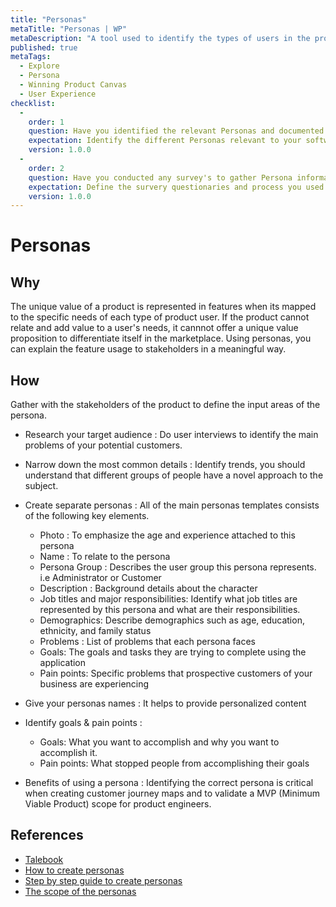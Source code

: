 ```yaml
---
title: "Personas"
metaTitle: "Personas | WP"
metaDescription: "A tool used to identify the types of users in the product. The product is designed specifically to target their needs instead of a generic set of users."
published: true
metaTags:
  - Explore
  - Persona
  - Winning Product Canvas
  - User Experience
checklist: 
  -
    order: 1
    question: Have you identified the relevant Personas and documented them for your software product?
    expectation: Identify the different Personas relevant to your software product by analyzing data, conducting interviews & etc and create a document containing all these information in one place.
    version: 1.0.0
  -
    order: 2
    question: Have you conducted any survey's to gather Persona information?
    expectation: Define the survery questionaries and process you used to gather Personas and document them for future reference.
    version: 1.0.0
---
```

# Personas

## Why

The unique value of a product is represented in features when its mapped to the specific needs of each type of product user. If the product cannot relate and add value to a user's needs, it cannnot offer a unique value proposition to differentiate itself in the marketplace. Using personas, you can explain the feature usage to stakeholders in a meaningful way.

## How

Gather with the stakeholders of the product to define the input areas of the persona. 

- Research your target audience :
  Do user interviews to identify the main problems of your potential customers.

- Narrow down the most common details :
  Identify trends, you should understand that different groups of people have a novel approach to the subject.

- Create separate personas :
  All of the main personas templates consists of the following key elements.
  - Photo : To emphasize the age and experience attached to this persona
  - Name : To relate to the persona
  - Persona Group : Describes the user group this persona represents. i.e Administrator or Customer
  - Description :  Background details about the character
  - Job titles and major responsibilities: Identify what job titles are represented by this persona and what are their responsibilities.
  - Demographics: Describe demographics such as age, education, ethnicity, and family status
  - Problems : List of problems that each persona faces
  - Goals: The goals and tasks they are trying to complete using the application
  - Pain points: Specific problems that prospective customers of your business are experiencing

- Give your personas names :
  It helps to provide personalized content 

- Identify goals & pain points :

  - Goals: What you want to accomplish and why you want to accomplish it.
  - Pain points: What stopped people from accomplishing their goals

- Benefits of using a persona : 
  Identifying the correct persona is critical when creating customer journey maps and to validate a MVP (Minimum Viable Product) scope for product engineers.

## References

- [Talebook](https://talebook.io/)
- [How to create personas](https://uxpressia.com/blog/how-to-create-persona-guide-examples)
- [Step by step guide to create personas](https://uxplanet.org/how-to-create-personas-step-by-step-guide-303d7b0d81b4)
- [The scope of the personas](https://www.nngroup.com/articles/persona-scope/)

